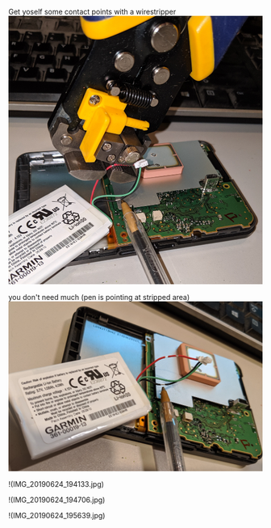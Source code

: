 Get yoself some contact points with a wirestripper
![wire-strip for contact](IMG_20190624_193127.jpg)

you don't need much (pen is pointing at stripped area)
![diagram](IMG_20190624_193026.jpg)

!(IMG_20190624_194133.jpg)


!(IMG_20190624_194706.jpg)


!(IMG_20190624_195639.jpg)
